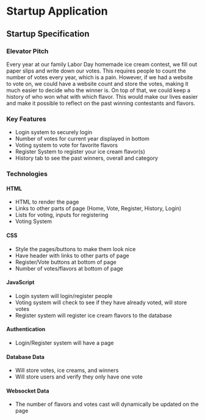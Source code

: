 # Startup Application

## Startup Specification

### Elevator Pitch

Every year at our family Labor Day homemade ice cream contest, we fill out paper slips and write down our votes. This requires people to count the number of votes every year, which is a pain. However, if we had a website to vote on, we could have a website count and store the votes, making it much easier to decide who the winner is. On top of that, we could keep a history of who won what with which flavor. This would make our lives easier and make it possible to reflect on the past winning contestants and flavors. 

### Key Features

- Login system to securely login
- Number of votes for current year displayed in bottom
- Voting system to vote for favorite flavors
- Register System to register your ice cream flavor(s)
- History tab to see the past winners, overall and category

### Technologies

#### HTML
- HTML to render the page
- Links to other parts of page (Home, Vote, Register, History, Login)
- Lists for voting, inputs for registering
- Voting System

#### CSS
- Style the pages/buttons to make them look nice
- Have header with links to other parts of page
- Register/Vote buttons at bottom of page
- Number of votes/flavors at bottom of page

#### JavaScript
- Login system will login/register people
- Voting system will check to see if they have already voted, will store votes
- Register system will register ice cream flavors to the database

#### Authentication
- Login/Register system will have a page

#### Database Data
- Will store votes, ice creams, and winners
- Will store users and verify they only have one vote

#### Websocket Data
- The number of flavors and votes cast will dynamically be updated on the page


